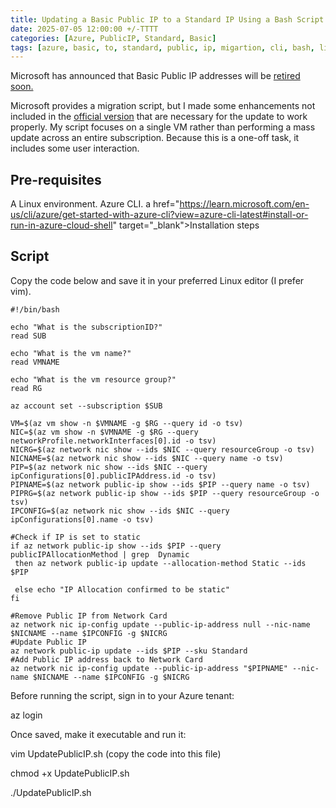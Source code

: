 ```yaml
---
title: Updating a Basic Public IP to a Standard IP Using a Bash Script
date: 2025-07-05 12:00:00 +/-TTTT
categories: [Azure, PublicIP, Standard, Basic]
tags: [azure, basic, to, standard, public, ip, migartion, cli, bash, linux]     # TAG names should always be lowercase
---
```


Microsoft has announced that Basic Public IP addresses will be <a href="https://www.theazureguys.co.uk/posts/basic-ips/" target="_blank">retired soon.</a>

Microsoft provides a migration script, but I made some enhancements not included in the <a href="https://learn.microsoft.com/en-us/azure/virtual-network/ip-services/public-ip-upgrade?tabs=azurecli#upgrade-public-ip-address" target="_blank">official version</a> that are necessary for the update to work properly. My script focuses on a single VM rather than performing a mass update across an entire subscription. Because this is a one-off task, it includes some user interaction.

## Pre-requisites

A Linux environment.
Azure CLI. a href="https://learn.microsoft.com/en-us/cli/azure/get-started-with-azure-cli?view=azure-cli-latest#install-or-run-in-azure-cloud-shell" target="_blank">Installation steps</a>

## Script

Copy the code below and save it in your preferred Linux editor (I prefer vim).

```
#!/bin/bash

echo "What is the subscriptionID?"
read SUB

echo "What is the vm name?"
read VMNAME

echo "What is the vm resource group?"
read RG

az account set --subscription $SUB

VM=$(az vm show -n $VMNAME -g $RG --query id -o tsv)
NIC=$(az vm show -n $VMNAME -g $RG --query networkProfile.networkInterfaces[0].id -o tsv)
NICRG=$(az network nic show --ids $NIC --query resourceGroup -o tsv)
NICNAME=$(az network nic show --ids $NIC --query name -o tsv)
PIP=$(az network nic show --ids $NIC --query ipConfigurations[0].publicIPAddress.id -o tsv)
PIPNAME=$(az network public-ip show --ids $PIP --query name -o tsv)
PIPRG=$(az network public-ip show --ids $PIP --query resourceGroup -o tsv)
IPCONFIG=$(az network nic show --ids $NIC --query ipConfigurations[0].name -o tsv) 

#Check if IP is set to static
if az network public-ip show --ids $PIP --query publicIPAllocationMethod | grep  Dynamic
 then az network public-ip update --allocation-method Static --ids $PIP
 
 else echo "IP Allocation confirmed to be static"
fi

#Remove Public IP from Network Card
az network nic ip-config update --public-ip-address null --nic-name $NICNAME --name $IPCONFIG -g $NICRG
#Update Public IP
az network public-ip update --ids $PIP --sku Standard
#Add Public IP address back to Network Card
az network nic ip-config update --public-ip-address "$PIPNAME" --nic-name $NICNAME --name $IPCONFIG -g $NICRG
```

Before running the script, sign in to your Azure tenant:

az login

Once saved, make it executable and run it:

vim UpdatePublicIP.sh (copy the code into this file)

chmod +x UpdatePublicIP.sh

./UpdatePublicIP.sh
